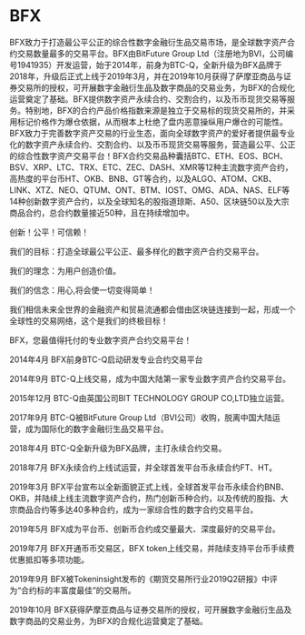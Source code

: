 # BFX

BFX致力于打造最公平公正的综合性数字金融衍生品交易市场，是全球数字资产合约交易数量最多的交易平台。BFX由BitFuture Group  Ltd（注册地为BVI，公司编号1941935）开发运营，始于2014年，前身为BTC-Q，全新升级为BFX品牌于2018年，升级后正式上线于2019年3月，并在2019年10月获得了萨摩亚商品与证券交易所的授权，可开展数字金融衍生品及数字商品的交易业务，为BFX的合规化运营奠定了基础。BFX提供数字资产永续合约、交割合约，以及币币现货交易等服务。特别地，BFX的合约产品价格指数来源是独立于交易标的现货交易所的，并采用标记价格作为爆仓依据，从而根本上杜绝了盘内恶意操纵用户爆仓的可能性。BFX致力于完善数字资产交易的行业生态，面向全球数字资产的爱好者提供最专业化的数字资产永续合约、交割合约、以及币币现货交易等服务，营造最公平、公正的综合性数字资产交易平台！BFX合约交易品种囊括BTC、ETH、EOS、BCH、BSV、XRP、LTC、TRX、ETC、ZEC、DASH、XMR等12种主流数字资产合约，高热度的平台币HT、OKB、BNB、GT等合约，以及ALGO、ATOM、CKB、LINK、XTZ、NEO、QTUM、ONT、BTM、IOST、OMG、ADA、NAS、ELF等14种创新数字资产合约，以及全球知名的股指道琼斯、A50、区块链50以及大宗商品合约，总合约数量接近50种，且在持续增加中。

创新！公平！可信赖！

我们的目标：打造全球最公平公正、最多样化的数字资产合约交易平台。

我们的理念：为用户创造价值。

我们的信念：用心,将会使一切变得简单！

我们相信未来全世界的金融资产和贸易流通都会借由区块链连接到一起，形成一个全球性的交易网络，这个是我们的终极目标！

BFX，您最值得托付的专业数字资产合约交易平台！

2014年4月  BFX前身BTC-Q启动研发专业合约交易平台

2014年9月  BTC-Q上线交易，成为中国大陆第一家专业数字资产合约交易平台。

2015年12月 BTC-Q由英国公司BIT TECHNOLOGY GROUP CO,LTD独立运营。

2017年9月  BTC-Q被BitFuture Group Ltd（BVI公司）收购，脱离中国大陆运营，成为国际化的数字金融衍生品交易平台。

2018年4月  BTC-Q全新升级为BFX品牌，主打永续合约交易。

2018年7月  BFX永续合约上线试运营，并全球首发平台币永续合约FT、HT。

2019年3月  BFX平台宣布以全新面貌正式上线，全球首发平台币永续合约BNB、OKB，并陆续上线主流数字资产合约，热门创新币种合约，以及传统的股指、大宗商品合约等多达40多种合约，成为一家综合性的数字合约交易平台。

2019年5月  BFX成为平台币、创新币合约成交量最大、深度最好的交易平台。

2019年7月  BFX开通币币交易区，BFX token上线交易，并陆续支持平台币手续费优惠抵扣等多项功能。

2019年9月  BFX被Tokeninsight发布的《期货交易所行业2019Q2研报》中评为“合约标的丰富度最佳”的交易所。

2019年10月 BFX获得萨摩亚商品与证券交易所的授权，可开展数字金融衍生品及数字商品的交易业务，为BFX的合规化运营奠定了基础。


